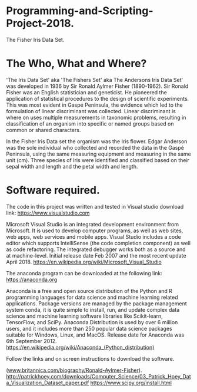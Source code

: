 # Programming-and-Scripting-Project-2018.
The Fisher Iris Data Set.

# The Who, What and Where?

'The Iris Data Set' aka 'The Fishers Set' aka The Andersons Iris Data Set' was developed in 1936 by Sir Ronald Aylmer Fisher (1890-1962). Sir Ronald Fisher was an English statistician and geneticist. He pioneered the application of statistical procedures to the design of scientific experiments. This was most evident in Gaspé Peninsula, the evidence which led to the formulation of linear discriminant was collected. Linear discriminant is where on uses multiple measurements in taxonomic problems, resulting in classification of an organism into specific or named groups based on common or shared characters.

In the Fisher Iris Data set the organism was the Iris flower. Edgar Anderson was the sole individual who collected and recorded the data in the Gaspé Peninsula, using the same measuring equipment and measuring in the same unit (cm). Three species of Iris were identified and classified based on their sepal width and length and the petal width and length.

# Software required.

The code in this project was written and tested in Visual studio download link: https://www.visualstudio.com

Microsoft Visual Studio is an integrated development environment from Microsoft. It is used to develop computer programs, as well as web sites, web apps, web services and mobile apps. Visual Studio includes a code editor which supports IntelliSense (the code completion component) as well as code refactoring. The integrated debugger works both as a source and at machine-level. Initial release date Feb 2007 and the most recent update April 2018. https://en.wikipedia.org/wiki/Microsoft_Visual_Studio

The anaconda program can be downloaded at the following link: https://anaconda.org

Anaconda is a free and open source distribution of the Python and R programming languages for data science and machine learning related applications. Package versions are managed by the package management system conda, it is quite simple to install, run, and update complex data science and machine learning software libraries like Scikit-learn, TensorFlow, and SciPy. Anaconda Distribution is used by over 6 million users, and it includes more than 250 popular data science packages suitable for Windows, Linux, and MacOS. Release date for Anaconda was 6th September 2012. https://en.wikipedia.org/wiki/Anaconda_(Python_distribution)

Follow the links and on screen instructions to download the software.




(www.britannica.com/biography/Ronald-Aylmer-Fisher). 
http://patrickhoey.com/downloads/Computer_Science/03_Patrick_Hoey_Data_Visualization_Dataset_paper.pdf
https://www.scipy.org/install.html
